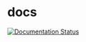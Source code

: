 # docs
[![Documentation Status](https://readthedocs.org/projects/dalves/badge/?version=latest)](https://dalves.readthedocs.io/pt/latest/?badge=latest)
